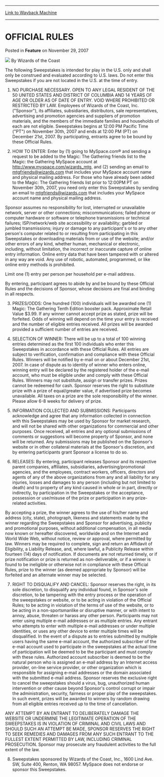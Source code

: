 
---
[Link to Wayback Machine](https://web.archive.org/web/20211021222602/https://magic.wizards.com/en/articles/archive/feature/official-rules-2007-11-29)

[_metadata_:wayback_url]:- "https://magic.wizards.com/en/articles/archive/feature/official-rules-2007-11-29"
[_metadata_:wayback_raw_url]:- "https://web.archive.org/web/20211021222602id_/https://magic.wizards.com/en/articles/archive/feature/official-rules-2007-11-29"
[_metadata_:wayback_capture_timestamp]:- "2021-10-21 22:26:02+00:00"
[_metadata_:description]:- "The following Sweepstakes is intended for play in the U.S. only and shall only be construed and evaluated according to U.S. laws. Do not enter this Sweepstakes if you are not located in the U.S. at the time of entry. 1. NO PURCHASE NECESSARY. OPEN TO ANY LEGAL RESIDENT OF THE 50 UNITED STATES AND DISTRICT OF COLUMBIA AND 14 YEARS OF AGE OR OLDER AS OF DATE OF ENTRY. VOID WHERE"
[_metadata_:generator]:- "Drupal 7 (http://drupal.org)"
[_metadata_:publish_date]:- "2007-11-29"
---


OFFICIAL RULES
==============



 Posted in **Feature**
 on November 29, 2007 






![](https://media.magic.wizards.com/styles/auth_small/public/images/person/wizards_author.jpg)
By Wizards of the Coast











The following Sweepstakes is intended for play in the U.S. only and shall only be construed and evaluated according to U.S. laws. Do not enter this Sweepstakes if you are not located in the U.S. at the time of entry. 


1. NO PURCHASE NECESSARY. OPEN TO ANY LEGAL RESIDENT OF THE 50 UNITED STATES AND DISTRICT OF COLUMBIA AND 14 YEARS OF AGE OR OLDER AS OF DATE OF ENTRY. VOID WHERE PROHIBITED OR RESTRICTED BY LAW. Employees of Wizards of the Coast, Inc. ("Sponsor"), its affiliates, subsidiaries, distributors, sale representatives, advertising and promotion agencies and suppliers of promotion materials, and the members of the immediate families and households of each are not eligible. Sweepstakes begins at 12:00 PM Pacific Time ("PT") on November 30th, 2007 and ends at 12:00 PM (PT) on December 21st, 2007. By participating, entrants agree to be bound by these Official Rules. 


2. HOW TO ENTER: Enter by (1) going to MySpace.com® and sending a request to be added to the Magic: The Gathering friends list to the Magic: the Gathering MySpace account at <http://www.myspace.com/wizards_mtg>, and (2) sending an email to [mtgfriends@wizards.com](mailto:mtgfriends@wizards.com) that includes your MySpace account name and physical mailing address. For those who have already been added to the Magic: The Gathering friends list prior to 12:00PM PT on November 30th, 2007, you need only enter this Sweepstakes by sending an email to [mtgfriends@wizards.com](mailto:mtgfriends@wizards.com) that includes your MySpace account name and physical mailing address.


Sponsor assumes no responsibility for lost, interrupted or unavailable network, server or other connections; miscommunications; failed phone or computer hardware or software or telephone transmissions or technical failures; ISP/network/web site accessibility or availability; garbled or jumbled transmissions; injury or damage to any participant's or to any other person's computer related to or resulting from participating in this Sweepstakes or downloading materials from or use of the website; and/or other errors of any kind, whether human, mechanical or electronic, including, without limitation, the incorrect or inaccurate capture of online entry information. Online entry data that have been tampered with or altered in any way are void. Any use of robotic, automated, programmed, or like online entry methods is prohibited. 


Limit one (1) entry per person per household per e-mail address. 


By entering, participant agrees to abide by and be bound by these Official Rules and the decisions of Sponsor, whose decisions are final and binding in all respects. 


3. PRIZES/ODDS: One hundred (100) individuals will be awarded one (1) Magic: The Gathering Tenth Edition booster pack. Approximate Retail Value $3.99. If any winner cannot accept prize as stated, prize will be forfeited. Odds of winning will depend on the time your entry is received and the number of eligible entries received. All prizes will be awarded provided a sufficient number of entries are received. 


4. SELECTION OF WINNER: There will be up to a total of 100 winning entries determined as the first 100 individuals who enter this Sweepstakes in accordance with these Official Rules. All entries are subject to verification, confirmation and compliance with these Official Rules. Winners will be notified by e-mail on or about December 21st, 2007. In case of dispute as to identity of winner who enters online, winning entry will be declared by the registered holder of the e-mail account, who must be eligible under and comply with these Official Rules. Winners may not substitute, assign or transfer prizes. Prizes cannot be redeemed for cash. Sponsor reserves the right to substitute prize with a prize of equal/greater value, if advertised prize becomes unavailable. All taxes on a prize are the sole responsibility of the winner. Please allow 6-8 weeks for delivery of prize. 


5. INFORMATION COLLECTED AND SUBMISSIONS: Participants acknowledge and agree that any information collected in connection with this Sweepstakes may be used by Sponsor for market research, and will not be shared with other organizations for commercial and other purposes. Once received, all entries and any optional submissions of comments or suggestions will become property of Sponsor, and none will be returned. Any submissions may be published on the Sponsor's website or in other collateral materials at the Sponsor's discretion, and by entering participants grant Sponsor a license to do so.


6. RELEASES: By entering, participant releases Sponsor and its respective parent companies, affiliates, subsidiaries, advertising/promotional agencies, and the employees, contract workers, officers, directors and agents of any of the above organizations from any and all liability for any injuries, losses and damages to any person (including but not limited to death) and to property of any kind caused in whole or in part, directly or indirectly, by participation in the Sweepstakes or the acceptance, possession or use/misuse of the prize or participation in any prize-related activities. 


By accepting a prize, the winner agrees to the use of his/her name and address (city, state), photograph, likeness and statements made by the winner regarding the Sweepstakes and Sponsor for advertising, publicity and promotional purposes, without additional compensation, in all media now known or hereafter discovered, worldwide and on the Internet and World Wide Web, without notice, review or approval, where permitted by law. Winners may be required to complete, sign and return an Affidavit of Eligibility, a Liability Release, and, where lawful, a Publicity Release within fourteen (14) days of notification. If documents are not returned timely, or if prize notification or prize is returned as non-deliverable, or if a winner is found to be ineligible or otherwise not in compliance with these Official Rules, prize to the winner (as deemed appropriate by Sponsor) will be forfeited and an alternate winner may be selected. 


7. RIGHT TO DISQUALIFY AND CANCEL: Sponsor reserves the right, in its sole discretion, to disqualify any individual found, in Sponsor's sole discretion, to be tampering with the entry process or the operation of the sweepstakes or website, or to be acting in violation of the Official Rules; to be acting in violation of the terms of use of the website, or to be acting in a non-sportsmanlike or disruptive manner, or with intent to annoy, abuse, threaten or harass any other person. Participants may not enter using multiple e-mail addresses or as multiple entries. Any entrant who attempts to enter with multiple e-mail addresses or under multiple identities, or uses any other device to enter multiple times will be disqualified. In the event of a dispute as to entries submitted by multiple users having the same e-mail account, the authorized subscriber of the e-mail account used to participate in the sweepstakes at the actual time of participation will be deemed to be the participant and must comply with these rules. Authorized account subscriber is deemed to be the natural person who is assigned an e-mail address by an Internet access provider, on-line service provider, or other organization which is responsible for assigning e-mail addresses or the domain associated with the submitted e-mail address. Sponsor reserves the exclusive right to cancel the sweepstakes should a virus, bug, unauthorized human intervention or other cause beyond Sponsor's control corrupt or impair the administration, security, fairness or proper play of the sweepstakes. In such event, prizes will be awarded to winners by random drawing from all eligible entries received up to the time of cancellation. 


ANY ATTEMPT BY AN ENTRANT TO DELIBERATELY DAMAGE THE WEBSITE OR UNDERMINE THE LEGITIMATE OPERATION OF THE SWEEPSTAKES IS IN VIOLATION OF CRIMINAL AND CIVIL LAWS AND SHOULD SUCH AN ATTEMPT BE MADE, SPONSOR RESERVES THE RIGHT TO SEEK REMEDIES AND DAMAGES FROM ANY SUCH ENTRANT TO THE FULLEST EXTENT PERMITTED BY LAW, INCLUDING CRIMINAL PROSECUTION. Sponsor may prosecute any fraudulent activities to the full extent of the law. 


8. Sweepstakes sponsored by Wizards of the Coast, Inc., 1600 Lind Ave. SW, Suite 400, Renton, WA 98057. MySpace does not endorse or sponsor this Sweepstakes.







